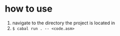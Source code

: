 # how to use
1. navigate to the directory the project is located in
2. `$ cabal run . -- <code.asm>`